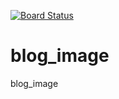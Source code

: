 [![Board Status](https://dev.azure.com/1124632362/459f9ff3-d641-492b-92b2-d8739b4522a6/a4782bf6-0af1-4d06-9d7e-c46a02eaa236/_apis/work/boardbadge/92179b8f-1ae5-44d9-b3b0-88cdb82c6692)](https://dev.azure.com/1124632362/459f9ff3-d641-492b-92b2-d8739b4522a6/_boards/board/t/a4782bf6-0af1-4d06-9d7e-c46a02eaa236/Microsoft.RequirementCategory)
# blog_image
blog_image
